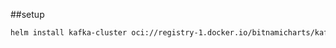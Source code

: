 ##setup 

```sh
helm install kafka-cluster oci://registry-1.docker.io/bitnamicharts/kafka --namespace=test-kafka
```
